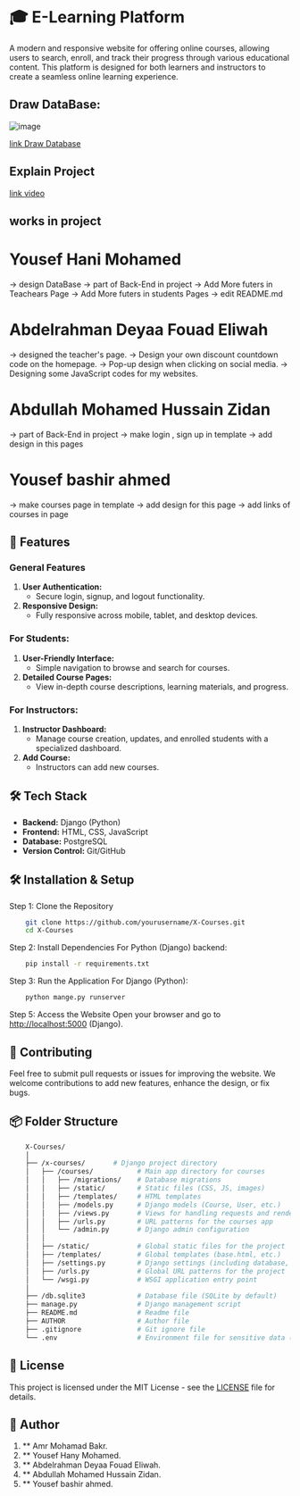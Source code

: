 # 🎓 E-Learning Platform

A modern and responsive website for offering online courses, allowing users to search, enroll, and track their progress through various educational content. This platform is designed for both learners and instructors to create a seamless online learning experience.

## Draw DataBase: 

![image](https://github.com/user-attachments/assets/45568572-cb2a-4a85-99da-723644c26be9)

[link Draw Database](https://drawsql.app/teams/yousef-hany-1/diagrams/e-learning)

## Explain Project

[link video](https://drive.google.com/drive/folders/1x8FhD-I-WH7ei1iAr0wtPAWflpF3YOUj?usp=drive_link)  

## works in project 

   # Yousef Hani Mohamed
   -> design DataBase
   -> part of Back-End in project
   -> Add More futers in Teachears Page
   -> Add More futers in students Pages
   -> edit README.md
   # Abdelrahman Deyaa Fouad Eliwah
   -> designed the teacher's page.
   -> Design your own discount countdown code on the homepage.
   -> Pop-up design when clicking on social media.
   -> Designing some JavaScript codes for my websites.
   # Abdullah Mohamed Hussain Zidan
   -> part of Back-End in project
   -> make login , sign up in template 
   -> add design in this pages
   # Yousef bashir ahmed
   -> make courses page in template
   -> add design for this page 
   -> add links of courses in page
   
   
## 🎯 Features

### **General Features**

1. **User Authentication:**
   - Secure login, signup, and logout functionality.
2. **Responsive Design:**
   - Fully responsive across mobile, tablet, and desktop devices.

### **For Students:**

1. **User-Friendly Interface:**
   - Simple navigation to browse and search for courses.
2. **Detailed Course Pages:**
   - View in-depth course descriptions, learning materials, and progress.

### **For Instructors:**

1. **Instructor Dashboard:**
   - Manage course creation, updates, and enrolled students with a specialized dashboard.
2. **Add Course:**
   - Instructors can add new courses.

## 🛠️ Tech Stack

- **Backend:** Django (Python)
- **Frontend:** HTML, CSS, JavaScript
- **Database:** PostgreSQL
- **Version Control:** Git/GitHub

## 🛠️ Installation & Setup

Step 1: Clone the Repository

```bash
    git clone https://github.com/yourusername/X-Courses.git
    cd X-Courses
```

Step 2: Install Dependencies
    For Python (Django) backend:

```bash
    pip install -r requirements.txt
```

Step 3: Run the Application
    For Django (Python):

```bash
    python mange.py runserver
```

Step 5: Access the Website
    Open your browser and go to <http://localhost:5000> (Django).
   
## 🤝 Contributing

Feel free to submit pull requests or issues for improving the website. We welcome contributions to add new features, enhance the design, or fix bugs.

## 📦 Folder Structure

```bash
    X-Courses/
    │
    ├── /x-courses/       # Django project directory
    │   ├── /courses/           # Main app directory for courses
    │   │   ├── /migrations/    # Database migrations
    │   │   ├── /static/        # Static files (CSS, JS, images)
    │   │   ├── /templates/     # HTML templates
    │   │   ├── /models.py      # Django models (Course, User, etc.)
    │   │   ├── /views.py       # Views for handling requests and rendering templates
    │   │   ├── /urls.py        # URL patterns for the courses app
    │   │   └── /admin.py       # Django admin configuration
    │   │
    │   ├── /static/            # Global static files for the project
    │   ├── /templates/         # Global templates (base.html, etc.)
    │   ├── /settings.py        # Django settings (including database, installed apps, etc.)
    │   ├── /urls.py            # Global URL patterns for the project
    │   └── /wsgi.py            # WSGI application entry point
    │
    ├── /db.sqlite3             # Database file (SQLite by default)
    ├── manage.py               # Django management script
    ├── README.md               # Readme file
    ├── AUTHOR                  # Author file
    ├── .gitignore              # Git ignore file
    └── .env                    # Environment file for sensitive data (database credentials, etc.)
```

## 📝 License

This project is licensed under the MIT License - see the [LICENSE](LICENSE) file for details.

## 👥 Author

1. ** Amr Mohamad Bakr.
2. ** Yousef Hany Mohamed.
3. ** Abdelrahman Deyaa Fouad Eliwah.
4. ** Abdullah Mohamed Hussain Zidan.
5. ** Yousef bashir ahmed.
